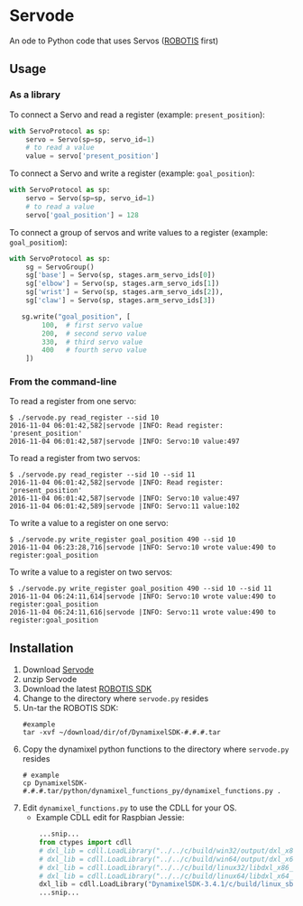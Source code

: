 # Servode
An ode to Python code that uses Servos ([ROBOTIS](https://github.com/ROBOTIS-GIT/DynamixelSDK) first)

## Usage
### As a library
To connect a Servo and read a register (example: `present_position`):
```python
with ServoProtocol as sp:
    servo = Servo(sp=sp, servo_id=1)
    # to read a value
    value = servo['present_position']
```

To connect a Servo and write a register (example: `goal_position`):
```python
with ServoProtocol as sp:
    servo = Servo(sp=sp, servo_id=1)
    # to read a value
    servo['goal_position'] = 128
```

To connect a group of servos and write values to a register (example: `goal_positiom`):
```python
with ServoProtocol as sp:
    sg = ServoGroup()
    sg['base'] = Servo(sp, stages.arm_servo_ids[0])
    sg['elbow'] = Servo(sp, stages.arm_servo_ids[1])
    sg['wrist'] = Servo(sp, stages.arm_servo_ids[2]),
    sg['claw'] = Servo(sp, stages.arm_servo_ids[3])

   sg.write("goal_position", [
        100,  # first servo value
        200,  # second servo value
        330,  # third servo value
        400   # fourth servo value
    ])
```

### From the command-line
To read a register from one servo:
```
$ ./servode.py read_register --sid 10
2016-11-04 06:01:42,582|servode |INFO: Read register: 'present_position'
2016-11-04 06:01:42,587|servode |INFO: Servo:10 value:497
```
To read a register from two servos:
```
$ ./servode.py read_register --sid 10 --sid 11
2016-11-04 06:01:42,582|servode |INFO: Read register: 'present_position'
2016-11-04 06:01:42,587|servode |INFO: Servo:10 value:497
2016-11-04 06:01:42,589|servode |INFO: Servo:11 value:102
```
To write a value to a register on one servo:
```
$ ./servode.py write_register goal_position 490 --sid 10
2016-11-04 06:23:28,716|servode |INFO: Servo:10 wrote value:490 to register:goal_position
```
To write a value to a register on two servos:
```
$ ./servode.py write_register goal_position 490 --sid 10 --sid 11
2016-11-04 06:24:11,614|servode |INFO: Servo:10 wrote value:490 to register:goal_position
2016-11-04 06:24:11,616|servode |INFO: Servo:11 wrote value:490 to register:goal_position
```
## Installation

1. Download [Servode](https://github.com/lashex/servode/archive/master.zip)
2. unzip Servode
2. Download the latest [ROBOTIS SDK](https://github.com/ROBOTIS-GIT/DynamixelSDK/releases)
3. Change to the directory where `servode.py` resides
4. Un-tar the ROBOTIS SDK:
    ```
    #example
    tar -xvf ~/download/dir/of/DynamixelSDK-#.#.#.tar
    ```  
5. Copy the dynamixel python functions to the directory where `servode.py` resides
    ```
    # example
    cp DynamixelSDK-#.#.#.tar/python/dynamixel_functions_py/dynamixel_functions.py .
     ```
6. Edit `dynamixel_functions.py` to use the CDLL for your OS. 
    - Example CDLL edit for Raspbian Jessie: 
    ```python
        ...snip...
        from ctypes import cdll
        # dxl_lib = cdll.LoadLibrary("../../c/build/win32/output/dxl_x86_c.dll") # for windows 32bit
        # dxl_lib = cdll.LoadLibrary("../../c/build/win64/output/dxl_x64_c.dll") # for windows 64bit
        # dxl_lib = cdll.LoadLibrary("../../c/build/linux32/libdxl_x86_c.so")    # for linux 32bit
        # dxl_lib = cdll.LoadLibrary("../../c/build/linux64/libdxl_x64_c.so")    # for linux 64bit
        dxl_lib = cdll.LoadLibrary("DynamixelSDK-3.4.1/c/build/linux_sbc/libdxl_sbc_c.so")    # for linux 32bit sbc
        ...snip...

    ```